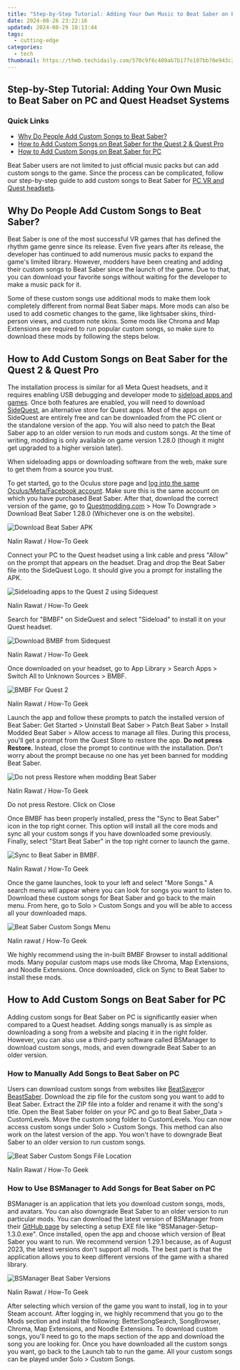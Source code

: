 ```yaml
---
title: "Step-by-Step Tutorial: Adding Your Own Music to Beat Saber on PC and Quest Headset Systems"
date: 2024-08-26 23:22:16
updated: 2024-08-29 10:13:44
tags:
  - cutting-edge
categories:
  - tech
thumbnail: https://thmb.techidaily.com/570c9f8c489ab7b177e107bb70e943c2e83376fe2ec5c74db5d76221f33fc6de.jpg
---
```


## Step-by-Step Tutorial: Adding Your Own Music to Beat Saber on PC and Quest Headset Systems

### Quick Links

* [Why Do People Add Custom Songs to Beat Saber?](https://smart-video-creator.techidaily.com/in-2024-video-to-image-how-to-convert-videos-to-photos-10-converters/)
* [How to Add Custom Songs on Beat Saber for the Quest 2 & Quest Pro](https://techidaily.com/how-to-transfer-data-from-apple-iphone-7-plus-to-other-iphone-15-devices-drfone-by-drfone-transfer-data-from-ios-transfer-data-from-ios/)
* [How to Add Custom Songs on Beat Saber for PC](https://screen-capture.techidaily.com/new-2024-approved-video-anonymization-strategies/)

 Beat Saber users are not limited to just official music packs but can add custom songs to the game. Since the process can be complicated, follow our step-by-step guide to add custom songs to Beat Saber for [PC VR and Quest headsets](https://vp-tips.techidaily.com/visual-harmony-ios-and-macos-photoviewer-blend/).

##  Why Do People Add Custom Songs to Beat Saber?

 Beat Saber is one of the most successful VR games that has defined the rhythm game genre since its release. Even five years after its release, the developer has continued to add numerous music packs to expand the game's limited library. However, modders have been creating and adding their custom songs to Beat Saber since the launch of the game. Due to that, you can download your favorite songs without waiting for the developer to make a music pack for it.

 Some of these custom songs use additional mods to make them look completely different from normal Beat Saber maps. More mods can also be used to add cosmetic changes to the game, like lightsaber skins, third-person views, and custom note skins. Some mods like Chroma and Map Extensions are required to run popular custom songs, so make sure to download these mods by following the steps below.

##  How to Add Custom Songs on Beat Saber for the Quest 2 & Quest Pro

 The installation process is similar for all Meta Quest headsets, and it requires enabling USB debugging and developer mode to [sideload apps and games](https://tiktok-video-recordings.techidaily.com/updated-2024-approved-copyright-clarity-how-to-verify-video-rights-pre-upload/). Once both features are enabled, you will need to download [SideQuest](https://sidequestvr.com/), an alternative store for Quest apps. Most of the apps on SideQuest are entirely free and can be downloaded from the PC client or the standalone version of the app. You will also need to patch the Beat Saber app to an older version to run mods and custom songs. At the time of writing, modding is only available on game version 1.28.0 (though it might get upgraded to a higher version later).

 When sideloading apps or downloading software from the web, make sure to get them from a source you trust.

 To get started, go to the Oculus store page and [log into the same Oculus/Meta/Facebook account](http://auth.meta.com/). Make sure this is the same account on which you have purchased Beat Saber. After that, download the correct version of the game, go to [Questmodding.com](https://www.questmodding.com/) \> How To Downgrade > Download Beat Saber 1.28.0 (Whichever one is on the website).

![Download Beat Saber APK](https://static1.howtogeekimages.com/wordpress/wp-content/uploads/2023/08/download-beat-saber-apk.jpeg) 

Nalin Rawat / How-To Geek

 Connect your PC to the Quest headset using a link cable and press "Allow" on the prompt that appears on the headset. Drag and drop the Beat Saber file into the SideQuest Logo. It should give you a prompt for installing the APK.

![Sideloading apps to the Quest 2 using Sidequest](https://static1.howtogeekimages.com/wordpress/wp-content/uploads/2023/08/custom-songs-for-beat-saber-on-quest.jpg) 

Nalin Rawat / How-To Geek

 Search for "BMBF" on SideQuest and select "Sideload" to install it on your Quest headset.

![Download BMBF from Sidequest](https://static1.howtogeekimages.com/wordpress/wp-content/uploads/2023/08/download-bmbf-from-sidequest.jpeg) 

Nalin Rawat / How-To Geek

 Once downloaded on your headset, go to App Library > Search Apps > Switch All to Unknown Sources > BMBF.

![BMBF For Quest 2](https://static1.howtogeekimages.com/wordpress/wp-content/uploads/2023/08/bmbf-for-quest-2.jpg) 

Nalin Rawat / How-To Geek

 Launch the app and follow these prompts to patch the installed version of Beat Saber: Get Started > Uninstall Beat Saber > Patch Beat Saber > Install Modded Beat Saber > Allow access to manage all files. During this process, you'll get a prompt from the Quest Store to restore the app. **Do not press Restore.** Instead, close the prompt to continue with the installation. Don't worry about the prompt because no one has yet been banned for modding Beat Saber.

![Do not press Restore when modding Beat Saber](https://static1.howtogeekimages.com/wordpress/wp-content/uploads/2023/08/do-not-press-restore-when-modding-beat-saber.jpg) 

Nalin Rawat / How-To Geek

Do not press Restore. Click on Close

 Once BMBF has been properly installed, press the "Sync to Beat Saber" icon in the top right corner. This option will install all the core mods and sync all your custom songs if you have downloaded some previously. Finally, select "Start Beat Saber" in the top right corner to launch the game.

![Sync to Beat Saber in BMBF.](https://static1.howtogeekimages.com/wordpress/wp-content/uploads/2023/08/bmbf-sync-to-beat-saber-1.jpg) 

Nalin Rawat / How-To Geek

 Once the game launches, look to your left and select "More Songs." A search menu will appear where you can look for songs you want to listen to. Download these custom songs for Beat Saber and go back to the main menu. From here, go to Solo > Custom Songs and you will be able to access all your downloaded maps.

![Beat Saber Custom Songs Menu](https://static1.howtogeekimages.com/wordpress/wp-content/uploads/2023/08/beat-saber-custom-songs.jpg) 

Nalin rawat / How-To Geek

 We highly recommend using the in-built BMBF Browser to install additional mods. Many popular custom maps use mods like Chroma, Map Extensions, and Noodle Extensions. Once downloaded, click on Sync to Beat Saber to install these mods.

##  How to Add Custom Songs on Beat Saber for PC

 Adding custom songs for Beat Saber on PC is significantly easier when compared to a Quest headset. Adding songs manually is as simple as downloading a song from a website and placing it in the right folder. However, you can also use a third-party software called BSManager to download custom songs, mods, and even downgrade Beat Saber to an older version.

###  How to Manually Add Songs to Beat Saber on PC

 Users can download custom songs from websites like [BeatSaver](https://beatsaver.com/)or [BeastSaber](https://bsaber.com/). Download the zip file for the custom song you want to add to Beat Saber. Extract the ZIP file into a folder and rename it with the song's title. Open the Beat Saber folder on your PC and go to Beat Saber\_Data > CustomLevels. Move the custom song folder to CustomLevels. You can now access custom songs under Solo > Custom Songs. This method can also work on the latest version of the app. You won't have to downgrade Beat Saber to an older version to run custom songs.

![Beat Saber Custom Songs File Location](https://static1.howtogeekimages.com/wordpress/wp-content/uploads/2023/08/beat-saber-custom-level-location.jpeg) 

Nalin Rawat / How-To Geek 

###  How to Use BSManager to Add Songs for Beat Saber on PC

 BSManager is an application that lets you download custom songs, mods, and avatars. You can also downgrade Beat Saber to an older version to run particular mods. You can download the latest version of BSManager from their [GitHub page](https://github.com/Zagrios/bs-manager/releases) by selecting a setup EXE file like "BSManager-Setup-1.3.0.exe". Once installed, open the app and choose which version of Beat Saber you want to run. We recommend version 1.29.1 because, as of August 2023, the latest versions don't support all mods. The best part is that the application allows you to keep different versions of the game with a shared library.

![BSManager Beat Saber Versions](https://static1.howtogeekimages.com/wordpress/wp-content/uploads/2023/08/bsmanager.jpeg) 

Nalin Rawat / How-To Geek

 After selecting which version of the game you want to install, log in to your Steam account. After logging in, we highly recommend that you go to the Mods section and install the following: BetterSongSearch, SongBrowser, Chroma, Map Extensions, and Noodle Extensions. To download custom songs, you'll need to go to the maps section of the app and download the song you are looking for. Once you have downloaded all the custom songs you want, go back to the Launch tab to run the game. All your custom songs can be played under Solo > Custom Songs.

##

<ins class="adsbygoogle"
     style="display:block"
     data-ad-format="autorelaxed"
     data-ad-client="ca-pub-7571918770474297"
     data-ad-slot="1223367746"></ins>



<ins class="adsbygoogle"
     style="display:block"
     data-ad-client="ca-pub-7571918770474297"
     data-ad-slot="8358498916"
     data-ad-format="auto"
     data-full-width-responsive="true"></ins>
